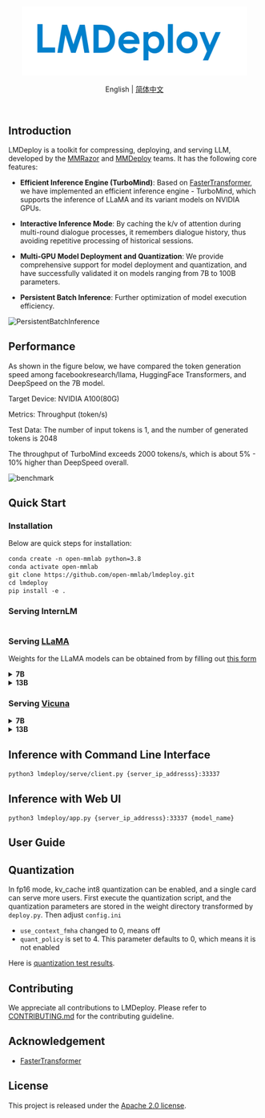 <div align="center">
  <img src="resources/lmdeploy-logo.png" width="450"/>

English | [简体中文](README_zh-CN.md)

</div>

<div align="center">
  <a href="https://openmmlab.medium.com/" style="text-decoration:none;">
    <img src="https://user-images.githubusercontent.com/25839884/219255827-67c1a27f-f8c5-46a9-811d-5e57448c61d1.png" width="3%" alt="" /></a>
  <img src="https://user-images.githubusercontent.com/25839884/218346358-56cc8e2f-a2b8-487f-9088-32480cceabcf.png" width="3%" alt="" />
  <a href="https://discord.com/channels/1037617289144569886/1046608014234370059" style="text-decoration:none;">
    <img src="https://user-images.githubusercontent.com/25839884/218347213-c080267f-cbb6-443e-8532-8e1ed9a58ea9.png" width="3%" alt="" /></a>
  <img src="https://user-images.githubusercontent.com/25839884/218346358-56cc8e2f-a2b8-487f-9088-32480cceabcf.png" width="3%" alt="" />
  <a href="https://twitter.com/OpenMMLab" style="text-decoration:none;">
    <img src="https://user-images.githubusercontent.com/25839884/218346637-d30c8a0f-3eba-4699-8131-512fb06d46db.png" width="3%" alt="" /></a>
  <img src="https://user-images.githubusercontent.com/25839884/218346358-56cc8e2f-a2b8-487f-9088-32480cceabcf.png" width="3%" alt="" />
  <a href="https://www.youtube.com/openmmlab" style="text-decoration:none;">
    <img src="https://user-images.githubusercontent.com/25839884/218346691-ceb2116a-465a-40af-8424-9f30d2348ca9.png" width="3%" alt="" /></a>
  <img src="https://user-images.githubusercontent.com/25839884/218346358-56cc8e2f-a2b8-487f-9088-32480cceabcf.png" width="3%" alt="" />
  <a href="https://space.bilibili.com/1293512903" style="text-decoration:none;">
    <img src="https://user-images.githubusercontent.com/25839884/219026751-d7d14cce-a7c9-4e82-9942-8375fca65b99.png" width="3%" alt="" /></a>
  <img src="https://user-images.githubusercontent.com/25839884/218346358-56cc8e2f-a2b8-487f-9088-32480cceabcf.png" width="3%" alt="" />
  <a href="https://www.zhihu.com/people/openmmlab" style="text-decoration:none;">
    <img src="https://user-images.githubusercontent.com/25839884/219026120-ba71e48b-6e94-4bd4-b4e9-b7d175b5e362.png" width="3%" alt="" /></a>
</div>

## Introduction

LMDeploy is a toolkit for compressing, deploying, and serving LLM, developed by the [MMRazor](https://github.com/open-mmlab/mmrazor) and [MMDeploy](https://github.com/open-mmlab/mmdeploy) teams. It has the following core features:

- **Efficient Inference Engine (TurboMind)**: Based on [FasterTransformer](https://github.com/NVIDIA/FasterTransformer), we have implemented an efficient inference engine - TurboMind, which supports the inference of LLaMA and its variant models on NVIDIA GPUs.

- **Interactive Inference Mode**: By caching the k/v of attention during multi-round dialogue processes, it remembers dialogue history, thus avoiding repetitive processing of historical sessions.

- **Multi-GPU Model Deployment and Quantization**: We provide comprehensive support for model deployment and quantization, and have successfully validated it on models ranging from 7B to 100B parameters.

- **Persistent Batch Inference**: Further optimization of model execution efficiency.

![PersistentBatchInference](https://github.com/open-mmlab/lmdeploy/assets/25839884/8f8b57b8-42af-4b71-ad74-e75f39b10694)

## Performance

As shown in the figure below, we have compared the token generation speed among facebookresearch/llama, HuggingFace Transformers, and DeepSpeed on the 7B model.

Target Device: NVIDIA A100(80G)

Metrics: Throughput (token/s)

Test Data: The number of input tokens is 1, and the number of generated tokens is 2048

The throughput of TurboMind exceeds 2000 tokens/s, which is about 5% - 10% higher than DeepSpeed overall.

![benchmark](https://github.com/InternLM/lmdeploy/assets/4560679/068dd596-96d8-4877-8b25-fb037c58ab3c)

## Quick Start

### Installation

Below are quick steps for installation:

```shell
conda create -n open-mmlab python=3.8
conda activate open-mmlab
git clone https://github.com/open-mmlab/lmdeploy.git
cd lmdeploy
pip install -e .
```

<!-- ### Build

Pull docker image `openmmlab/lmdeploy:latest` and build lmdeploy libs in its launched container

```shell
mkdir build && cd build
../generate.sh
make -j$(nproc) && make install
``` -->

### Serving InternLM

```shell
```

### Serving [LLaMA](https://github.com/facebookresearch/llama)

Weights for the LLaMA models can be obtained from by filling out [this form](https://docs.google.com/forms/d/e/1FAIpQLSfqNECQnMkycAp2jP4Z9TFX0cGR4uf7b_fBxjY_OjhJILlKGA/viewform?usp=send_form)

<details close>
<summary><b>7B</b></summary>

```shell
python3 lmdeploy/serve/turbomind/deploy.py llama-7B /path/to/llama-7b llama \
    --tokenizer_path /path/to/tokenizer/model
bash workspace/service_docker_up.sh --lib-dir $(pwd)/build/install/backends/turbomind
```

</details>

<details close>
<summary><b>13B</b></summary>

```shell
python3 lmdeploy/serve/turbomind/deploy.py llama-13B /path/to/llama-13b llama \
    --tokenizer_path /path/to/tokenizer/model --tp 2
bash workspace/service_docker_up.sh --lib-dir $(pwd)/build/install/backends/turbomind
```

</details>

### Serving [Vicuna](https://lmsys.org/blog/2023-03-30-vicuna/)

<details close>
<summary><b>7B</b></summary>

```shell
python3 -m pip install fschat
python3 -m fastchat.model.apply_delta \
  --base-model-path /path/to/llama-7b \
  --target-model-path /path/to/vicuna-7b \
  --delta-path lmsys/vicuna-7b-delta-v1.1

python3 lmdeploy/serve/turbomind/deploy.py vicuna-7B /path/to/vicuna-7b hf
bash workspace/service_docker_up.sh --lib-dir $(pwd)/build/install/backends/turbomind
```

</details>

<details close>
<summary><b>13B</b></summary>

```shell
python3 -m pip install fschat
python3 -m fastchat.model.apply_delta \
  --base-model-path /path/to/llama-13b \
  --target-model-path /path/to/vicuna-13b \
  --delta-path lmsys/vicuna-13b-delta-v1.1

python3 lmdeploy/serve/turbomind/deploy.py vicuna-13B /path/to/vicuna-13b hf
bash workspace/service_docker_up.sh --lib-dir $(pwd)/build/install/backends/turbomind
```

</details>

## Inference with Command Line Interface

```shell
python3 lmdeploy/serve/client.py {server_ip_addresss}:33337
```

## Inference with Web UI

```shell
python3 lmdeploy/app.py {server_ip_addresss}:33337 {model_name}
```

## User Guide

## Quantization

In fp16 mode, kv_cache int8 quantization can be enabled, and a single card can serve more users.
First execute the quantization script, and the quantization parameters are stored in the weight directory transformed by `deploy.py`.
Then adjust `config.ini`

- `use_context_fmha` changed to 0, means off
- `quant_policy` is set to 4. This parameter defaults to 0, which means it is not enabled

Here is [quantization test results](./docs/zh_cn/quantization.md).

## Contributing

We appreciate all contributions to LMDeploy. Please refer to [CONTRIBUTING.md](.github/CONTRIBUTING.md) for the contributing guideline.

## Acknowledgement

- [FasterTransformer](https://github.com/NVIDIA/FasterTransformer)

## License

This project is released under the [Apache 2.0 license](LICENSE).

